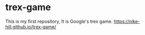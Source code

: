 # trex-game
This is my first repository, It is Google's trex game.
https://nike-hill.github.io/trex-game/
